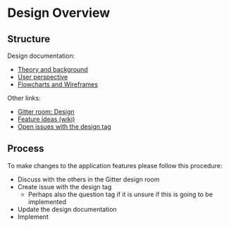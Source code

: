 

# Design Overview

## Structure

Design documentation:
* [Theory and background](theory-and-background.md)
* [User perspective](user-perspective.md)
* [Flowcharts and Wireframes](flowcharts-and-wireframes.xml)

Other links:
* [Gitter room: Design](https://gitter.im/mindfulness-at-the-computer/design)
* [Feature ideas (wiki)](https://github.com/mindfulness-at-the-computer/mindfulness-at-the-computer/wiki/Feature-Ideas)
* [Open issues with the design tag](https://github.com/mindfulness-at-the-computer/mindfulness-at-the-computer/issues?q=is%3Aissue+is%3Aopen+label%3Adesign)

## Process

To make changes to the application features please follow this procedure:
* Discuss with the others in the Gitter design room
* Create issue with the design tag
  * Perhaps also the question tag if it is unsure if this is going to be implemented
* Update the design documentation
* Implement

